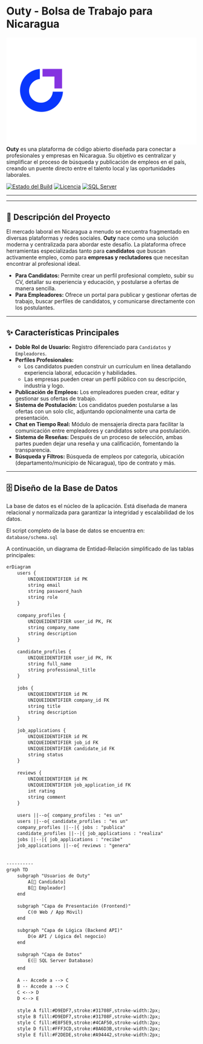 # Outy - Bolsa de Trabajo para Nicaragua

![Logo de Outy](assets/outy_logo.png) **Outy** es una plataforma de código abierto diseñada para conectar a profesionales y empresas en Nicaragua. Su objetivo es centralizar y simplificar el proceso de búsqueda y publicación de empleos en el país, creando un puente directo entre el talento local y las oportunidades laborales.

[![Estado del Build](https://img.shields.io/badge/build-passing-FF42A5?style=flat&logo=github&logoColor=white)](https://github.com/)
[![Licencia](https://img.shields.io/badge/licencia-MIT-6B46F1?style=flat&logo=opensourceinitiative&logoColor=white)](https://opensource.org/licenses/MIT)
[![SQL Server](https://img.shields.io/badge/Database-SQL%20Server-007BFF?style=flat&logo=microsoftsqlserver&logoColor=white)](https://www.microsoft.com/es-es/sql-server)


---


---

## 🎯 Descripción del Proyecto

El mercado laboral en Nicaragua a menudo se encuentra fragmentado en diversas plataformas y redes sociales. **Outy** nace como una solución moderna y centralizada para abordar este desafío. La plataforma ofrece herramientas especializadas tanto para **candidatos** que buscan activamente empleo, como para **empresas y reclutadores** que necesitan encontrar al profesional ideal.

- **Para Candidatos:** Permite crear un perfil profesional completo, subir su CV, detallar su experiencia y educación, y postularse a ofertas de manera sencilla.
- **Para Empleadores:** Ofrece un portal para publicar y gestionar ofertas de trabajo, buscar perfiles de candidatos, y comunicarse directamente con los postulantes.

---

## ✨ Características Principales

- **Doble Rol de Usuario:** Registro diferenciado para `Candidatos` y `Empleadores`.
- **Perfiles Profesionales:**
    - Los candidatos pueden construir un currículum en línea detallando experiencia laboral, educación y habilidades.
    - Las empresas pueden crear un perfil público con su descripción, industria y logo.
- **Publicación de Empleos:** Los empleadores pueden crear, editar y gestionar sus ofertas de trabajo.
- **Sistema de Postulación:** Los candidatos pueden postularse a las ofertas con un solo clic, adjuntando opcionalmente una carta de presentación.
- **Chat en Tiempo Real:** Módulo de mensajería directa para facilitar la comunicación entre empleadores y candidatos sobre una postulación.
- **Sistema de Reseñas:** Después de un proceso de selección, ambas partes pueden dejar una reseña y una calificación, fomentando la transparencia.
- **Búsqueda y Filtros:** Búsqueda de empleos por categoría, ubicación (departamento/municipio de Nicaragua), tipo de contrato y más.

---



## 🗄️ Diseño de la Base de Datos

La base de datos es el núcleo de la aplicación. Está diseñada de manera relacional y normalizada para garantizar la integridad y escalabilidad de los datos.

El script completo de la base de datos se encuentra en: `database/schema.sql`

A continuación, un diagrama de Entidad-Relación simplificado de las tablas principales:

```mermaid
erDiagram
    users {
        UNIQUEIDENTIFIER id PK
        string email
        string password_hash
        string role
    }

    company_profiles {
        UNIQUEIDENTIFIER user_id PK, FK
        string company_name
        string description
    }

    candidate_profiles {
        UNIQUEIDENTIFIER user_id PK, FK
        string full_name
        string professional_title
    }

    jobs {
        UNIQUEIDENTIFIER id PK
        UNIQUEIDENTIFIER company_id FK
        string title
        string description
    }

    job_applications {
        UNIQUEIDENTIFIER id PK
        UNIQUEIDENTIFIER job_id FK
        UNIQUEIDENTIFIER candidate_id FK
        string status
    }

    reviews {
        UNIQUEIDENTIFIER id PK
        UNIQUEIDENTIFIER job_application_id FK
        int rating
        string comment
    }

    users ||--o{ company_profiles : "es un"
    users ||--o{ candidate_profiles : "es un"
    company_profiles ||--|{ jobs : "publica"
    candidate_profiles ||--|{ job_applications : "realiza"
    jobs ||--|{ job_applications : "recibe"
    job_applications ||--o{ reviews : "genera"


----------
graph TD
    subgraph "Usuarios de Outy"
        A[👤 Candidato]
        B[🏢 Empleador]
    end

    subgraph "Capa de Presentación (Frontend)"
        C(🌐 Web / App Móvil)
    end

    subgraph "Capa de Lógica (Backend API)"
        D(⚙️ API / Lógica del negocio)
    end

    subgraph "Capa de Datos"
        E(🗄️ SQL Server Database)
    end

    A -- Accede a --> C
    B -- Accede a --> C
    C <--> D
    D <--> E

    style A fill:#D9EDF7,stroke:#31708F,stroke-width:2px;
    style B fill:#D9EDF7,stroke:#31708F,stroke-width:2px;
    style C fill:#E8F5E9,stroke:#4CAF50,stroke-width:2px;
    style D fill:#FFF3CD,stroke:#8A6D3B,stroke-width:2px;
    style E fill:#F2DEDE,stroke:#A94442,stroke-width:2px;
